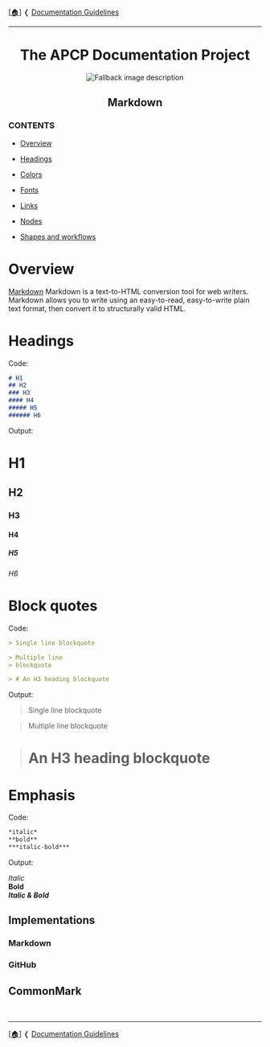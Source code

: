 <!-- u250818 -->

[[🏠︎](../README.md)] ❬ [Documentation Guidelines](README.md)

***


<div align="center">

# The APCP Documentation Project

  <picture>
    <source media="(prefers-color-scheme: dark)" srcset="../../.github/img/logo/apcp-logo-dark-256x256.png">
    <source media="(prefers-color-scheme: light)" srcset="../../.github/img/logo/apcp-logo-light-256x256.png">
    <img alt="Fallback image description" src="../../.github/logo/apcp-logo-light-256x256.png">
  </picture>

## Markdown

</div>

### CONTENTS

* [Overview](#overview)
* [Headings](#headings)



* [Colors](#colors)
* [Fonts](#fonts)
* [Links](#links)
* [Nodes](#nodes)
* [Shapes and workflows](#shapes-and-workflows)

# Overview

[Markdown](https://en.wikipedia.org/wiki/Markdown) Markdown is a text-to-HTML conversion tool for web writers. Markdown allows you to write using an easy-to-read, easy-to-write plain text format, then convert it to structurally valid HTML.

# Headings

Code:
```markdown
# H1
## H2
### H3
#### H4
##### H5
###### H6
```

Output:

# H1
## H2
### H3
#### H4
##### H5
###### H6

# Block quotes

Code:

```markdown
> Single line blockquote

> Multiple line
> blockquote

> # An H3 heading blockquote
```

Output:

> Single line blockquote

> Multiple line
> blockquote

> # An H3 heading blockquote

# Emphasis

Code:

```markdown
*italic*  
**bold**  
***italic-bold***
```

Output:

*Italic*  
**Bold**  
***Italic & Bold***















## Implementations

### Markdown

### GitHub

## CommonMark

<br>

***

[[🏠︎](../README.md)] ❬ [Documentation Guidelines](README.md)